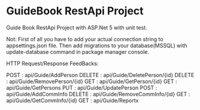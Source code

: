 # GuideBook RestApi Project

Guide Book RestApi Project with ASP.Net 5 with unit test.

Not: First of all you have to add your actual connection string to appsettings.json file. 
     Then add migrations to your database(MSSQL) with update-database command in package manager console.


HTTP Request/Response FeedBacks:

POST   : api/Guide/AddPerson
DELETE : api/Guide/DeletePerson/{id}
DELETE : api/Guide/RemovePerson/{id}
GET    : api/Guide/GetPerson/{id}
GET    : api/Guide/GetPersons
PUT    : api/Guide/UpdatePerson
POST   : api/Guide/AddCommInfo
DELETE : api/Guide/RemoveCommInfo/{id}
GET    : api/Guide/GetCommInfo/{id}
GET    : api/Guide/Reportx
